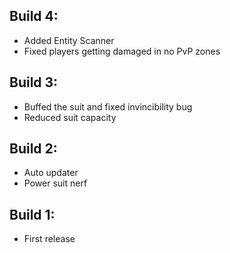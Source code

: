 ## Build 4:
- Added Entity Scanner
- Fixed players getting damaged in no PvP zones

## Build 3:
- Buffed the suit and fixed invincibility bug
- Reduced suit capacity

## Build 2:
- Auto updater
- Power suit nerf

## Build 1:
- First release